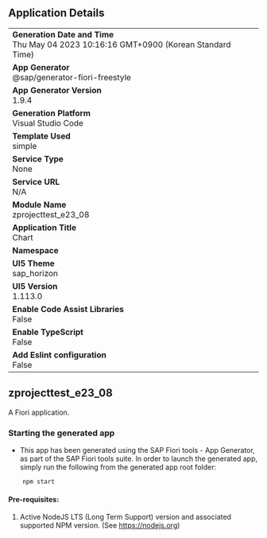 ## Application Details
|               |
| ------------- |
|**Generation Date and Time**<br>Thu May 04 2023 10:16:16 GMT+0900 (Korean Standard Time)|
|**App Generator**<br>@sap/generator-fiori-freestyle|
|**App Generator Version**<br>1.9.4|
|**Generation Platform**<br>Visual Studio Code|
|**Template Used**<br>simple|
|**Service Type**<br>None|
|**Service URL**<br>N/A
|**Module Name**<br>zprojecttest_e23_08|
|**Application Title**<br>Chart|
|**Namespace**<br>|
|**UI5 Theme**<br>sap_horizon|
|**UI5 Version**<br>1.113.0|
|**Enable Code Assist Libraries**<br>False|
|**Enable TypeScript**<br>False|
|**Add Eslint configuration**<br>False|

## zprojecttest_e23_08

A Fiori application.

### Starting the generated app

-   This app has been generated using the SAP Fiori tools - App Generator, as part of the SAP Fiori tools suite.  In order to launch the generated app, simply run the following from the generated app root folder:

```
    npm start
```

#### Pre-requisites:

1. Active NodeJS LTS (Long Term Support) version and associated supported NPM version.  (See https://nodejs.org)


